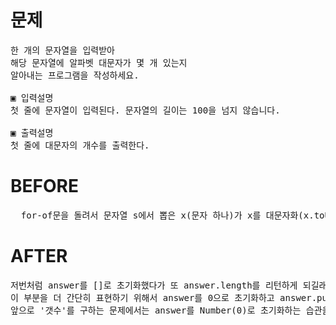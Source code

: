 # 문제

<pre>
한 개의 문자열을 입력받아 
해당 문자열에 알파벳 대문자가 몇 개 있는지 
알아내는 프로그램을 작성하세요.

▣ 입력설명
첫 줄에 문자열이 입력된다. 문자열의 길이는 100을 넘지 않습니다.

▣ 출력설명
첫 줄에 대문자의 개수를 출력한다.
</pre>

# BEFORE

<pre>
  for-of문을 돌려서 문자열 s에서 뽑은 x(문자 하나)가 x를 대문자화(x.toUpperCase())한 것과 똑같으면 answer값을 1씩 추가하는 방법을 사용할 것이다.
</pre>

# AFTER

<pre>
저번처럼 answer를 []로 초기화했다가 또 answer.length를 리턴하게 되길래 
이 부분을 더 간단히 표현하기 위해서 answer를 0으로 초기화하고 answer.push 대신 answer++를 했더니 깔끔하게 answer만 리턴하고서도 똑같이 정답이 나왔다.
앞으로 '갯수'를 구하는 문제에서는 answer를 Number(0)로 초기화하는 습관을 들여야겠다.
</pre>
